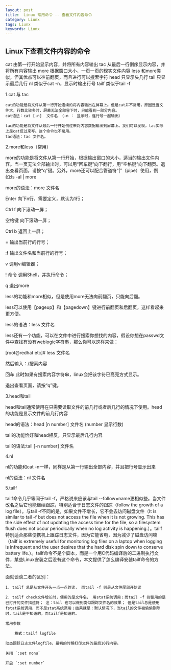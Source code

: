 ```yaml
---
layout: post
title:  Linux 常用命令 -- 查看文件内容命令
category: Liunx
tags: Liunx
keywords: Liunx
---
```


## Linux下查看文件内容的命令

cat     由第一行开始显示内容，并将所有内容输出
tac     从最后一行倒序显示内容，并将所有内容输出
more    根据窗口大小，一页一页的现实文件内容
less    和more类似，但其优点可以往前翻页，而且进行可以搜索字符
head    只显示头几行
tail    只显示最后几行
nl      类似于cat -n，显示时输出行号
tailf  类似于tail -f

1.cat 与 tac

    cat的功能是将文件从第一行开始连续的将内容输出在屏幕上。但是cat并不常用，原因是当文件大，行数比较多时，屏幕无法全部容下时，只能看到一部分内容。
    cat语法：cat [-n]  文件名 （-n ： 显示时，连行号一起输出）

    tac的功能是将文件从最后一行开始倒过来将内容数据输出到屏幕上。我们可以发现，tac实际上是cat反过来写。这个命令也不常用。
    tac语法：tac 文件名。

2.more和less（常用）

more的功能是将文件从第一行开始，根据输出窗口的大小，适当的输出文件内容。当一页无法全部输出时，可以用“回车键”向下翻行，用“空格键”向下翻页。退出查看页面，请按“q”键。另外，more还可以配合管道符“|”（pipe）使用，例如:ls -al | more

more的语法：more 文件名

Enter 向下n行，需要定义，默认为1行；

Ctrl f 向下滚动一屏；

空格键 向下滚动一屏；

Ctrl b 返回上一屏；

= 输出当前行的行号；

:f 输出文件名和当前行的行号；

v 调用vi编辑器；

! 命令 调用Shell，并执行命令；

q 退出more

less的功能和more相似，但是使用more无法向前翻页，只能向后翻。

less可以使用【pageup】和【pagedown】键进行前翻页和后翻页，这样看起来更方便。

less的语法：less 文件名

less还有一个功能，可以在文件中进行搜索你想找的内容，假设你想在passwd文件中查找有没有weblogic字符串，那么你可以这样来做：

[root@redhat etc]# less 文件名

然后输入：/搜索内容

回车
此时如果有搜索内容字符串，linux会把该字符已高亮方式显示。

退出查看页面，请按“q”键。

3.head和tail

head和tail通常使用在只需要读取文件的前几行或者后几行的情况下使用。head的功能是显示文件的前几行内容

head的语法：head [n number] 文件名 (number 显示行数)

tail的功能恰好和head相反，只显示最后几行内容

tail的语法:tail [-n number] 文件名

4.nl

nl的功能和cat -n一样，同样是从第一行输出全部内容，并且把行号显示出来

nl的语法：nl 文件名

5.tailf

tailf命令几乎等同于tail -f，严格说来应该与tail --follow=name更相似些。当文件改名之后它也能继续跟踪，特别适合于日志文件的跟踪（follow the growth of a log file）。与tail -f不同的是，如果文件不增长，它不会去访问磁盘文件（It is similar to tail -f but does not access the file when it is not growing.  This has the side effect of not updating the access  time for the file, so a filesystem flush does not occur periodically when no log activity is happening.）。tailf特别适合那些便携机上跟踪日志文件，因为它能省电，因为减少了磁盘访问嘛（tailf  is extremely useful for monitoring log files on a laptop when logging is infrequent and the user desires that the hard disk spin down to conserve battery life.）。tailf命令不是个脚本，而是一个用C代码编译后的二进制执行文件，某些Linux安装之后没有这个命令，本文提供了怎么编译安装tailf命令的方法。

面就谈谈二者的区别：

    1. tailf 总是从文件开头一点一点的读， 而tail -f 则是从文件尾部开始读

    2. tailf check文件增长时，使用的是文件名， 用stat系统调用；而tail -f 则使用的是已打开的文件描述符； 注：tail 也可以做到类似跟踪文件名的效果； 但是tail总是使用fstat系统调用，而不是stat系统调用；结果就是：默认情况下，当tail的文件被偷偷删除时，tail是不知道的，而tailf是知道的。

    常用参数

        格式：tailf logfile

    动态跟踪日志文件logfile，最初的时候打印文件的最后10行内容。

    关闭 `:set nonu`

    开启 `:set number`
